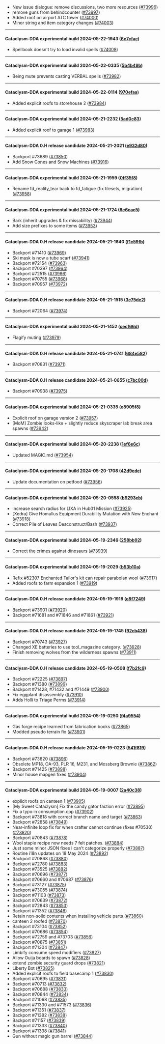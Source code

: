* New issue dialogue: remove discussions, two more resources ([#73996](https://github.com/CleverRaven/Cataclysm-DDA/pull/73996))
* remove guns from behindcounter ([#73997](https://github.com/CleverRaven/Cataclysm-DDA/pull/73997))
* Added roof on airport ATC tower ([#74000](https://github.com/CleverRaven/Cataclysm-DDA/pull/74000))
* Minor string and item category changes ([#74003](https://github.com/CleverRaven/Cataclysm-DDA/pull/74003))

---

#### Cataclysm-DDA experimental build 2024-05-22-1943 ([6e7cfae](https://github.com/CleverRaven/Cataclysm-DDA/releases/tag/cdda-experimental-2024-05-22-1943))

* Spellbook doesn't try to load invalid spells ([#74008](https://github.com/CleverRaven/Cataclysm-DDA/pull/74008))

---

#### Cataclysm-DDA experimental build 2024-05-22-0335 ([5b4b49b](https://github.com/CleverRaven/Cataclysm-DDA/releases/tag/cdda-experimental-2024-05-22-0335))

* Being mute prevents casting VERBAL spells ([#73982](https://github.com/CleverRaven/Cataclysm-DDA/pull/73982))

---

#### Cataclysm-DDA experimental build 2024-05-22-0114 ([970efaa](https://github.com/CleverRaven/Cataclysm-DDA/releases/tag/cdda-experimental-2024-05-22-0114))

* Added explicit roofs to storehouse 2 ([#73984](https://github.com/CleverRaven/Cataclysm-DDA/pull/73984))

---

#### Cataclysm-DDA experimental build 2024-05-21-2232 ([5ad0c83](https://github.com/CleverRaven/Cataclysm-DDA/releases/tag/cdda-experimental-2024-05-21-2232))

* Added explicit roof to garage 1 ([#73983](https://github.com/CleverRaven/Cataclysm-DDA/pull/73983))

---

#### Cataclysm-DDA 0.H release candidate 2024-05-21-2021 ([e932d80](https://github.com/CleverRaven/Cataclysm-DDA/releases/tag/cdda-0.H-2024-05-21-2021))

* Backport #73689 ([#73850](https://github.com/CleverRaven/Cataclysm-DDA/pull/73850))
* Add Snow Cones and Snow Machines ([#73916](https://github.com/CleverRaven/Cataclysm-DDA/pull/73916))

---

#### Cataclysm-DDA experimental build 2024-05-21-1959 ([0ff35f8](https://github.com/CleverRaven/Cataclysm-DDA/releases/tag/cdda-experimental-2024-05-21-1959))

* Rename fd_reality_tear back to fd_fatigue (fix tilesets, migration) ([#73958](https://github.com/CleverRaven/Cataclysm-DDA/pull/73958))

---

#### Cataclysm-DDA experimental build 2024-05-21-1724 ([8e6eac5](https://github.com/CleverRaven/Cataclysm-DDA/releases/tag/cdda-experimental-2024-05-21-1724))

* Bark (inherit upgrades & fix missability) ([#73944](https://github.com/CleverRaven/Cataclysm-DDA/pull/73944))
* Add size prefixes to some items ([#73953](https://github.com/CleverRaven/Cataclysm-DDA/pull/73953))

---

#### Cataclysm-DDA 0.H release candidate 2024-05-21-1640 ([f1c59fb](https://github.com/CleverRaven/Cataclysm-DDA/releases/tag/cdda-0.H-2024-05-21-1640))

* Backport #71410 ([#73969](https://github.com/CleverRaven/Cataclysm-DDA/pull/73969))
* Ski mask is now a tube scarf ([#73941](https://github.com/CleverRaven/Cataclysm-DDA/pull/73941))
* Backport #72154 ([#73963](https://github.com/CleverRaven/Cataclysm-DDA/pull/73963))
* Backport #70397 ([#73964](https://github.com/CleverRaven/Cataclysm-DDA/pull/73964))
* Backport #72515 ([#73966](https://github.com/CleverRaven/Cataclysm-DDA/pull/73966))
* Backport #70755 ([#73968](https://github.com/CleverRaven/Cataclysm-DDA/pull/73968))
* Backport #70957 ([#73972](https://github.com/CleverRaven/Cataclysm-DDA/pull/73972))

---

#### Cataclysm-DDA 0.H release candidate 2024-05-21-1515 ([3c75de2](https://github.com/CleverRaven/Cataclysm-DDA/releases/tag/cdda-0.H-2024-05-21-1515))

* Backport #72064 ([#73974](https://github.com/CleverRaven/Cataclysm-DDA/pull/73974))

---

#### Cataclysm-DDA experimental build 2024-05-21-1452 ([cecf66d](https://github.com/CleverRaven/Cataclysm-DDA/releases/tag/cdda-experimental-2024-05-21-1452))

* Flagify muting ([#73979](https://github.com/CleverRaven/Cataclysm-DDA/pull/73979))

---

#### Cataclysm-DDA 0.H release candidate 2024-05-21-0741 ([684e582](https://github.com/CleverRaven/Cataclysm-DDA/releases/tag/cdda-0.H-2024-05-21-0741))

* Backport #70831 ([#73971](https://github.com/CleverRaven/Cataclysm-DDA/pull/73971))

---

#### Cataclysm-DDA 0.H release candidate 2024-05-21-0655 ([c7bc00d](https://github.com/CleverRaven/Cataclysm-DDA/releases/tag/cdda-0.H-2024-05-21-0655))

* Backport #70938 ([#73975](https://github.com/CleverRaven/Cataclysm-DDA/pull/73975))

---

#### Cataclysm-DDA experimental build 2024-05-21-0335 ([e8905f8](https://github.com/CleverRaven/Cataclysm-DDA/releases/tag/cdda-experimental-2024-05-21-0335))

* Explicit roof on garage version 2 ([#73957](https://github.com/CleverRaven/Cataclysm-DDA/pull/73957))
* [MoM] Zombie looks-like + slightly reduce skyscraper lab break area spawns ([#73942](https://github.com/CleverRaven/Cataclysm-DDA/pull/73942))

---

#### Cataclysm-DDA experimental build 2024-05-20-2238 ([1ef6e6c](https://github.com/CleverRaven/Cataclysm-DDA/releases/tag/cdda-experimental-2024-05-20-2238))

* Updated MAGIC.md ([#73954](https://github.com/CleverRaven/Cataclysm-DDA/pull/73954))

---

#### Cataclysm-DDA experimental build 2024-05-20-1708 ([42d9ede](https://github.com/CleverRaven/Cataclysm-DDA/releases/tag/cdda-experimental-2024-05-20-1708))

* Update documentation on petfood ([#73956](https://github.com/CleverRaven/Cataclysm-DDA/pull/73956))

---

#### Cataclysm-DDA experimental build 2024-05-20-0558 ([b9293eb](https://github.com/CleverRaven/Cataclysm-DDA/releases/tag/cdda-experimental-2024-05-20-0558))

* Increase search radius for LIXA in Hub01 Mission ([#73925](https://github.com/CleverRaven/Cataclysm-DDA/pull/73925))
* [Xedra] Give Homullus Equipment Durability Mutation with New Enchant ([#73918](https://github.com/CleverRaven/Cataclysm-DDA/pull/73918))
* Correct Pile of Leaves Desconstruct/Bash ([#73937](https://github.com/CleverRaven/Cataclysm-DDA/pull/73937))

---

#### Cataclysm-DDA experimental build 2024-05-19-2346 ([258bb92](https://github.com/CleverRaven/Cataclysm-DDA/releases/tag/cdda-experimental-2024-05-19-2346))

* Correct the crimes against dinosaurs ([#73939](https://github.com/CleverRaven/Cataclysm-DDA/pull/73939))

---

#### Cataclysm-DDA experimental build 2024-05-19-2029 ([b53b10a](https://github.com/CleverRaven/Cataclysm-DDA/releases/tag/cdda-experimental-2024-05-19-2029))

* Refix #52307 Enchanted Tailor's kit can repair parabolan wool ([#73917](https://github.com/CleverRaven/Cataclysm-DDA/pull/73917))
* Added roofs to farm expansion 1 ([#73919](https://github.com/CleverRaven/Cataclysm-DDA/pull/73919))

---

#### Cataclysm-DDA 0.H release candidate 2024-05-19-1918 ([e8f7249](https://github.com/CleverRaven/Cataclysm-DDA/releases/tag/cdda-0.H-2024-05-19-1918))

* Backport #73901 ([#73920](https://github.com/CleverRaven/Cataclysm-DDA/pull/73920))
* Backport #71681 and #71846 and #71861 ([#73921](https://github.com/CleverRaven/Cataclysm-DDA/pull/73921))

---

#### Cataclysm-DDA 0.H release candidate 2024-05-19-1745 ([92cb438](https://github.com/CleverRaven/Cataclysm-DDA/releases/tag/cdda-0.H-2024-05-19-1745))

* Backport #70743 ([#73927](https://github.com/CleverRaven/Cataclysm-DDA/pull/73927))
* Changed XE batteries to use tool_magazine category. ([#73928](https://github.com/CleverRaven/Cataclysm-DDA/pull/73928))
* Finish removing wolves from the wilderness spawns ([#73911](https://github.com/CleverRaven/Cataclysm-DDA/pull/73911))

---

#### Cataclysm-DDA 0.H release candidate 2024-05-19-0508 ([f7b2fc9](https://github.com/CleverRaven/Cataclysm-DDA/releases/tag/cdda-0.H-2024-05-19-0508))

* Backport #72225 ([#73897](https://github.com/CleverRaven/Cataclysm-DDA/pull/73897))
* Backport #71380 ([#73899](https://github.com/CleverRaven/Cataclysm-DDA/pull/73899))
* Backport #71428, #71432 and #71449 ([#73900](https://github.com/CleverRaven/Cataclysm-DDA/pull/73900))
* Fix eggplant disassembly ([#73910](https://github.com/CleverRaven/Cataclysm-DDA/pull/73910))
* Adds Holli to Triage Perms ([#73914](https://github.com/CleverRaven/Cataclysm-DDA/pull/73914))

---

#### Cataclysm-DDA experimental build 2024-05-19-0250 ([f4a9554](https://github.com/CleverRaven/Cataclysm-DDA/releases/tag/cdda-experimental-2024-05-19-0250))

* Gas forge recipe learned from fabrication books ([#73865](https://github.com/CleverRaven/Cataclysm-DDA/pull/73865))
* Modded pseudo terrain fix ([#73901](https://github.com/CleverRaven/Cataclysm-DDA/pull/73901))

---

#### Cataclysm-DDA 0.H release candidate 2024-05-19-0223 ([541f819](https://github.com/CleverRaven/Cataclysm-DDA/releases/tag/cdda-0.H-2024-05-19-0223))

* Backport #73820 ([#73896](https://github.com/CleverRaven/Cataclysm-DDA/pull/73896))
* Obsolete MP18, OA-93, PLR 16, M231, and Mossberg Brownie ([#73862](https://github.com/CleverRaven/Cataclysm-DDA/pull/73862))
* Backport #71425 ([#73898](https://github.com/CleverRaven/Cataclysm-DDA/pull/73898))
* Minor house mapgen fixes ([#73904](https://github.com/CleverRaven/Cataclysm-DDA/pull/73904))

---

#### Cataclysm-DDA experimental build 2024-05-19-0007 ([2a40c38](https://github.com/CleverRaven/Cataclysm-DDA/releases/tag/cdda-experimental-2024-05-19-0007))

* explicit roofs on canteen 1 ([#73905](https://github.com/CleverRaven/Cataclysm-DDA/pull/73905))
* [My Sweet Cataclysm] Fix the candy gator faction error ([#73895](https://github.com/CleverRaven/Cataclysm-DDA/pull/73895))
* Fix a typo in consumption.cpp ([#73902](https://github.com/CleverRaven/Cataclysm-DDA/pull/73902))
* Backport #73818 with correct branch name and target ([#73863](https://github.com/CleverRaven/Cataclysm-DDA/pull/73863))
* Backport #72858 ([#73849](https://github.com/CleverRaven/Cataclysm-DDA/pull/73849))
* Near-infinite loop fix for when crafter cannot continue (fixes #70530) ([#73820](https://github.com/CleverRaven/Cataclysm-DDA/pull/73820))
* Backport #70843 ([#73878](https://github.com/CleverRaven/Cataclysm-DDA/pull/73878))
* Wool staple recipe now needs 7 felt patches. ([#73884](https://github.com/CleverRaven/Cataclysm-DDA/pull/73884))
* Just some minor JSON fixes I can't categorize properly ([#73887](https://github.com/CleverRaven/Cataclysm-DDA/pull/73887))
* Routine i18n updates on 18 May 2024 ([#73892](https://github.com/CleverRaven/Cataclysm-DDA/pull/73892))
* Backport #70868 ([#73880](https://github.com/CleverRaven/Cataclysm-DDA/pull/73880))
* Backport #72780 ([#73883](https://github.com/CleverRaven/Cataclysm-DDA/pull/73883))
* Backport #73525 ([#73882](https://github.com/CleverRaven/Cataclysm-DDA/pull/73882))
* Backport #70696 ([#73877](https://github.com/CleverRaven/Cataclysm-DDA/pull/73877))
* Backport #70660 and #70687 ([#73876](https://github.com/CleverRaven/Cataclysm-DDA/pull/73876))
* Backport #73127 ([#73875](https://github.com/CleverRaven/Cataclysm-DDA/pull/73875))
* Backport #73055 ([#73874](https://github.com/CleverRaven/Cataclysm-DDA/pull/73874))
* Backport #71103 ([#73873](https://github.com/CleverRaven/Cataclysm-DDA/pull/73873))
* Backport #70639 ([#73872](https://github.com/CleverRaven/Cataclysm-DDA/pull/73872))
* Backport #72843 ([#73853](https://github.com/CleverRaven/Cataclysm-DDA/pull/73853))
* Backport #71352 ([#73848](https://github.com/CleverRaven/Cataclysm-DDA/pull/73848))
* Retain non-solid contents when installing vehicle parts ([#73860](https://github.com/CleverRaven/Cataclysm-DDA/pull/73860))
* canteen 2 roofed ([#73870](https://github.com/CleverRaven/Cataclysm-DDA/pull/73870))
* Backport #73104 ([#73852](https://github.com/CleverRaven/Cataclysm-DDA/pull/73852))
* Backport #70686 ([#73854](https://github.com/CleverRaven/Cataclysm-DDA/pull/73854))
* Backport #72759 and #73703 ([#73856](https://github.com/CleverRaven/Cataclysm-DDA/pull/73856))
* Backport #70875 ([#73851](https://github.com/CleverRaven/Cataclysm-DDA/pull/73851))
* Backport #71304 ([#73847](https://github.com/CleverRaven/Cataclysm-DDA/pull/73847))
* Limbify consume speed modifiers ([#73827](https://github.com/CleverRaven/Cataclysm-DDA/pull/73827))
* Allow Ouija boards to spawn ([#73828](https://github.com/CleverRaven/Cataclysm-DDA/pull/73828))
* extend zombie security guard drops ([#73821](https://github.com/CleverRaven/Cataclysm-DDA/pull/73821))
* Liberty Bot ([#73825](https://github.com/CleverRaven/Cataclysm-DDA/pull/73825))
* Added explicit roofs to field basecamp 1 ([#73830](https://github.com/CleverRaven/Cataclysm-DDA/pull/73830))
* Backport #70695 ([#73831](https://github.com/CleverRaven/Cataclysm-DDA/pull/73831))
* Backport #70713 ([#73832](https://github.com/CleverRaven/Cataclysm-DDA/pull/73832))
* Backport #70688 ([#73833](https://github.com/CleverRaven/Cataclysm-DDA/pull/73833))
* Backport #70844 ([#73834](https://github.com/CleverRaven/Cataclysm-DDA/pull/73834))
* Backport #71068 ([#73835](https://github.com/CleverRaven/Cataclysm-DDA/pull/73835))
* Backport #71330 and #71573 ([#73836](https://github.com/CleverRaven/Cataclysm-DDA/pull/73836))
* Backport #71351 ([#73837](https://github.com/CleverRaven/Cataclysm-DDA/pull/73837))
* Backport #71382 ([#73838](https://github.com/CleverRaven/Cataclysm-DDA/pull/73838))
* Backport #71157 ([#73839](https://github.com/CleverRaven/Cataclysm-DDA/pull/73839))
* Backport #71333 ([#73840](https://github.com/CleverRaven/Cataclysm-DDA/pull/73840))
* Backport #71338 ([#73841](https://github.com/CleverRaven/Cataclysm-DDA/pull/73841))
* Gun without magic gun barrel ([#73844](https://github.com/CleverRaven/Cataclysm-DDA/pull/73844))
